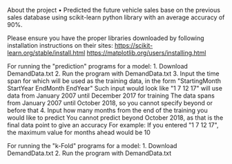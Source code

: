 About the project
•	Predicted the future vehicle sales base on the previous sales database using scikit-learn python library with an average accuracy of 90%. 


Please ensure you have the proper libraries downloaded by following installation instructions on their sites:
    https://scikit-learn.org/stable/install.html
    https://matplotlib.org/users/installing.html
    
    
For running the "prediction" programs for a model:
    1. Download DemandData.txt
    2. Run the program with DemandData.txt
    3. Input the time span for which will be used as the training data, in the form "StartingMonth StartYear EndMonth EndYear"
        Such input would look like "1 7 12 17" will use data from January 2007 until December 2017 for training
        The data spans from January 2007 until October 2018, so you cannot specify beyond or before that
    4. Input how many months from the end of the training you would like to predict
        You cannot predict beyond October 2018, as that is the final data point to give an accuracy
        For example: If you entered "1 7 12 17", the maximum value for months ahead would be 10
        
        
For running the "k-Fold" programs for a model:
    1. Download DemandData.txt
    2. Run the program with DemandData.txt
        
